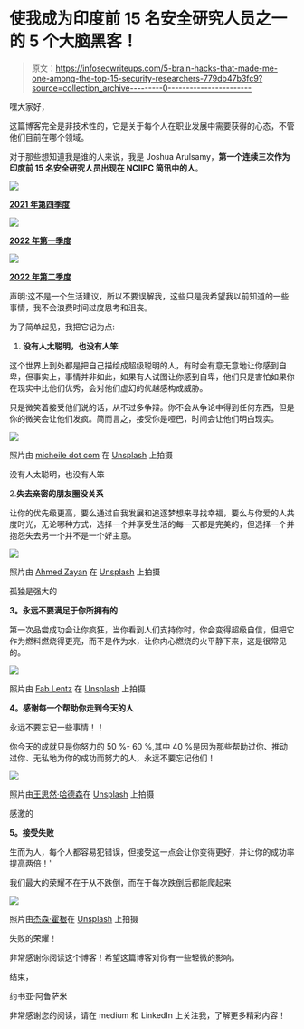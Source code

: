 # 使我成为印度前 15 名安全研究人员之一的 5 个大脑黑客！

> 原文：<https://infosecwriteups.com/5-brain-hacks-that-made-me-one-among-the-top-15-security-researchers-779db47b3fc9?source=collection_archive---------0----------------------->

嘿大家好，

这篇博客完全是非技术性的，它是关于每个人在职业发展中需要获得的心态，不管他们目前在哪个领域。

对于那些想知道我是谁的人来说，我是 Joshua Arulsamy，**第一个连续三次作为印度前 15 名安全研究人员出现在 NCIIPC 简讯中的人**。

![](img/15b2fb6cfa67f921de9d84df0b5a00a6.png)

[**2021 年第四季度**](https://nciipc.gov.in/documents/NCIIPC_Newsletter_Jan22.pdf)

![](img/d028bc1ceb0f7bca238b8a7b19c3353c.png)

[**2022 年第一季度**](https://nciipc.gov.in/documents/NCIIPC_Newsletter_Apr22.pdf)

![](img/67b6a4443c642588f11f559d0cbb5b20.png)

[**2022 年第二季度**](https://nciipc.gov.in/documents/NCIIPC_Newsletter_Jul22.pdf)

声明:这不是一个生活建议，所以不要误解我，这些只是我希望我以前知道的一些事情，我不会浪费时间过度思考和沮丧。

为了简单起见，我把它记为点:

1.  **没有人太聪明，也没有人笨**

这个世界上到处都是把自己描绘成超级聪明的人，有时会有意无意地让你感到自卑，但事实上，事情并非如此，如果有人试图让你感到自卑，他们只是害怕如果你在现实中比他们优秀，会对他们虚幻的优越感构成威胁。

只是微笑着接受他们说的话，从不过多争辩。你不会从争论中得到任何东西，但是你的微笑会让他们发疯。简而言之，接受你是哑巴，时间会让他们明白现实。

![](img/32874463cc4589690826d2735739e49e.png)

照片由 [micheile dot com](https://unsplash.com/@micheile?utm_source=unsplash&utm_medium=referral&utm_content=creditCopyText) 在 [Unsplash](https://unsplash.com/s/photos/equality?utm_source=unsplash&utm_medium=referral&utm_content=creditCopyText) 上拍摄

没有人太聪明，也没有人笨

2.**失去亲密的朋友圈没关系**

让你的优先级更高，要么通过自我发展和追逐梦想来寻找幸福，要么与你爱的人共度时光，无论哪种方式，选择一个并享受生活的每一天都是完美的，但选择一个并抱怨失去另一个并不是一个好主意。

![](img/5b4e8e75f1c1cb58c5dd5c50656376f9.png)

照片由 [Ahmed Zayan](https://unsplash.com/@zayyerrn?utm_source=unsplash&utm_medium=referral&utm_content=creditCopyText) 在 [Unsplash](https://unsplash.com/s/photos/alone?utm_source=unsplash&utm_medium=referral&utm_content=creditCopyText) 上拍摄

孤独是强大的

**3。永远不要满足于你所拥有的**

第一次品尝成功会让你疯狂，当你看到人们支持你时，你会变得超级自信，但把它作为燃料燃烧得更亮，而不是作为水，让你内心燃烧的火平静下来，这是很常见的。

![](img/b0913600002671e2026a86d74248e9a7.png)

照片由 [Fab Lentz](https://unsplash.com/@fossy?utm_source=unsplash&utm_medium=referral&utm_content=creditCopyText) 在 [Unsplash](https://unsplash.com/s/photos/never-settle?utm_source=unsplash&utm_medium=referral&utm_content=creditCopyText) 上拍摄

**4。感谢每一个帮助你走到今天的人**

永远不要忘记一些事情！！

你今天的成就只是你努力的 50 %- 60 %,其中 40 %是因为那些帮助过你、推动过你、无私地为你的成功而努力的人，永远不要忘记他们！

![](img/731d5c4a01a0c23a95f87425eace3b35.png)

照片由[王思然·哈德森](https://unsplash.com/@hudsoncrafted?utm_source=unsplash&utm_medium=referral&utm_content=creditCopyText)在 [Unsplash](https://unsplash.com/s/photos/be-grateful?utm_source=unsplash&utm_medium=referral&utm_content=creditCopyText) 上拍摄

感激的

**5。接受失败**

生而为人，每个人都容易犯错误，但接受这一点会让你变得更好，并让你的成功率提高两倍！'

我们最大的荣耀不在于从不跌倒，而在于每次跌倒后都能爬起来

![](img/228ca45fd8ac7a4a30c7d1f052d72265.png)

照片由[杰森·霍根](https://unsplash.com/@jasonhogan?utm_source=unsplash&utm_medium=referral&utm_content=creditCopyText)在 [Unsplash](https://unsplash.com/s/photos/person?utm_source=unsplash&utm_medium=referral&utm_content=creditCopyText) 上拍摄

失败的荣耀！

非常感谢你阅读这个博客！希望这篇博客对你有一些轻微的影响。

结束，

约书亚·阿鲁萨米

非常感谢您的阅读，请在 medium 和 LinkedIn 上关注我，了解更多精彩内容！
